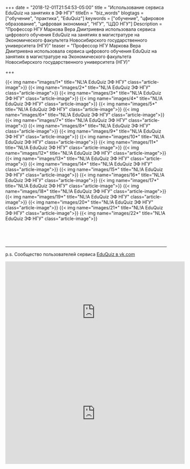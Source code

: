 +++
date = "2018-12-01T21:54:53-05:00"
title = "Использование сервиса EduQuiz на занятиях в ЭФ НГУ"
titleEn = "biz_words"
blogtags = ["обучение", "практика", "EduQuiz"]
keywords = ["обучение", "цфировое образование", "цифровая экономика", "НГУ", "ЦДО НГУ"]
Description = "Профессор НГУ Маркова  Вера Дмитриевна использовала сервиса цифрового обучения EduQuiz на занятиях в магистратуре на Экономического факультета Новосибирского государственного университета (НГУ)"
teaser = "Профессор НГУ Маркова  Вера Дмитриевна использовала сервиса цифрового обучения EduQuiz на занятиях в магистратуре на Экономического факультета Новосибирского государственного университета (НГУ)"

+++

{{< img name="images/1*" title="NL!A EduQuiz ЭФ НГУ" class="article-image">}}
{{< img name="images/2*" title="NL!A EduQuiz ЭФ НГУ" class="article-image">}}
{{< img name="images/3*" title="NL!A EduQuiz ЭФ НГУ" class="article-image">}}
{{< img name="images/4*" title="NL!A EduQuiz ЭФ НГУ" class="article-image">}}
{{< img name="images/5*" title="NL!A EduQuiz ЭФ НГУ" class="article-image">}}
{{< img name="images/6*" title="NL!A EduQuiz ЭФ НГУ" class="article-image">}}
{{< img name="images/7*" title="NL!A EduQuiz ЭФ НГУ" class="article-image">}}
{{< img name="images/8*" title="NL!A EduQuiz ЭФ НГУ" class="article-image">}}
{{< img name="images/9*" title="NL!A EduQuiz ЭФ НГУ" class="article-image">}}
{{< img name="images/10*" title="NL!A EduQuiz ЭФ НГУ" class="article-image">}}
{{< img name="images/11*" title="NL!A EduQuiz ЭФ НГУ" class="article-image">}}
{{< img name="images/12*" title="NL!A EduQuiz ЭФ НГУ" class="article-image">}}
{{< img name="images/13*" title="NL!A EduQuiz ЭФ НГУ" class="article-image">}}
{{< img name="images/14*" title="NL!A EduQuiz ЭФ НГУ" class="article-image">}}
{{< img name="images/15*" title="NL!A EduQuiz ЭФ НГУ" class="article-image">}}
{{< img name="images/16*" title="NL!A EduQuiz ЭФ НГУ" class="article-image">}}
{{< img name="images/17*" title="NL!A EduQuiz ЭФ НГУ" class="article-image">}}
{{< img name="images/18*" title="NL!A EduQuiz ЭФ НГУ" class="article-image">}}
{{< img name="images/19*" title="NL!A EduQuiz ЭФ НГУ" class="article-image">}}
{{< img name="images/20*" title="NL!A EduQuiz ЭФ НГУ" class="article-image">}}
{{< img name="images/21*" title="NL!A EduQuiz ЭФ НГУ" class="article-image">}}
{{< img name="images/22*" title="NL!A EduQuiz ЭФ НГУ" class="article-image">}}



<br><br><br><hr>
p.s. Сообщество пользователей сервиса <a href="https://vk.com/eduquiz" target="_blank">EduQuiz в vk.com</a>

<iframe width="560" height="315" src="https://www.youtube.com/embed/67NGB1TVifY" frameborder="0" allow="accelerometer; autoplay; encrypted-media; gyroscope; picture-in-picture" allowfullscreen></iframe>

<iframe width="560" height="315" src="https://www.youtube.com/embed/8NIGQFgN2_g" frameborder="0" allow="accelerometer; autoplay; encrypted-media; gyroscope; picture-in-picture" allowfullscreen></iframe>